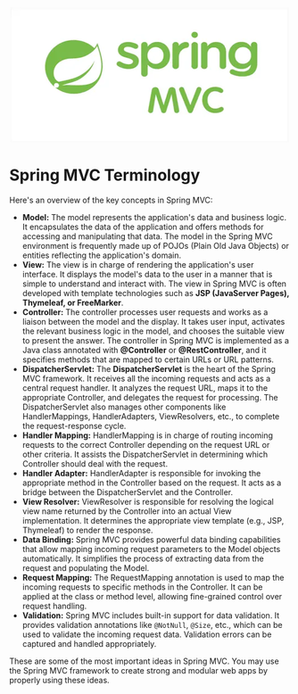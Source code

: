 <div align="center">
<img src="../images/SpringMVCLogo.png" alt="SpringMVC">
</div>

# Spring MVC Terminology

Here's an overview of the key concepts in Spring MVC:

* **Model:** The model represents the application's data and business logic. It encapsulates the data of the application and offers methods for accessing and manipulating that data. The model in the Spring MVC environment is frequently made up of POJOs (Plain Old Java Objects) or entities reflecting the application's domain.
* **View:** The view is in charge of rendering the application's user interface. It displays the model's data to the user in a manner that is simple to understand and interact with. The view in Spring MVC is often developed with template technologies such as **JSP (JavaServer Pages), Thymeleaf, or FreeMarker**.
* **Controller:** The controller processes user requests and works as a liaison between the model and the display. It takes user input, activates the relevant business logic in the model, and chooses the suitable view to present the answer. The controller in Spring MVC is implemented as a Java class annotated with **@Controller** or **@RestController**, and it specifies methods that are mapped to certain URLs or URL patterns.
* **DispatcherServlet:** The **DispatcherServlet** is the heart of the Spring MVC framework. It receives all the incoming requests and acts as a central request handler. It analyzes the request URL, maps it to the appropriate Controller, and delegates the request for processing. The DispatcherServlet also manages other components like HandlerMappings, HandlerAdapters, ViewResolvers, etc., to complete the request-response cycle.
* **Handler Mapping:** HandlerMapping is in charge of routing incoming requests to the correct Controller depending on the request URL or other criteria. It assists the DispatcherServlet in determining which Controller should deal with the request.
* **Handler Adapter:** HandlerAdapter is responsible for invoking the appropriate method in the Controller based on the request. It acts as a bridge between the DispatcherServlet and the Controller.
* **View Resolver:** ViewResolver is responsible for resolving the logical view name returned by the Controller into an actual View implementation. It determines the appropriate view template (e.g., JSP, Thymeleaf) to render the response.
* **Data Binding:** Spring MVC provides powerful data binding capabilities that allow mapping incoming request parameters to the Model objects automatically. It simplifies the process of extracting data from the request and populating the Model.
* **Request Mapping:** The RequestMapping annotation is used to map the incoming requests to specific methods in the Controller. It can be applied at the class or method level, allowing fine-grained control over request handling.
* **Validation:** Spring MVC includes built-in support for data validation. It provides validation annotations like `@NotNull`, `@Size`, etc., which can be used to validate the incoming request data. Validation errors can be captured and handled appropriately.

These are some of the most important ideas in Spring MVC. You may use the Spring MVC framework to create strong and modular web apps by properly using these ideas.